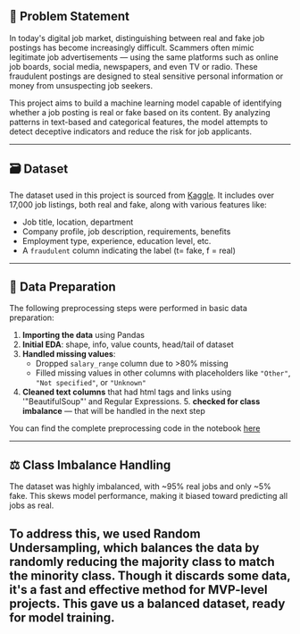 ## 🛑 Problem Statement

In today's digital job market, distinguishing between real and fake job postings has become increasingly difficult. Scammers often mimic legitimate job advertisements — using the same platforms such as online job boards, social media, newspapers, and even TV or radio. These fraudulent postings are designed to steal sensitive personal information or money from unsuspecting job seekers.

This project aims to build a machine learning model capable of identifying whether a job posting is real or fake based on its content. By analyzing patterns in text-based and categorical features, the model attempts to detect deceptive indicators and reduce the risk for job applicants.

---

## 🗃️ Dataset

The dataset used in this project is sourced from [Kaggle](https://www.kaggle.com/datasets/amruthjithrajvr/recruitment-scam). 
It includes over 17,000 job listings, both real and fake, along with various features like:

- Job title, location, department
- Company profile, job description, requirements, benefits
- Employment type, experience, education level, etc.
- A `fraudulent` column indicating the label (t= fake, f = real)

---
## 🧼 Data Preparation

The following preprocessing steps were performed in basic data preparation:

1. **Importing the data** using Pandas
2. **Initial EDA**: shape, info, value counts, head/tail of dataset
3. **Handled missing values**:
   - Dropped `salary_range` column due to >80% missing
   - Filled missing values in other columns with placeholders like `"Other"`, `"Not specified"`, or `"Unknown"` <br>
4. **Cleaned text columns** that had html tags and links using '"BeautifulSoup"' and Regular Expressions.
   5. **checked for class imbalance** — that will be handled in the next step

You can find the complete preprocessing code in the notebook [here](https://github.com/cheta-nyadav/fake-job-prediction/blob/main/Data%20Preparation.ipynb)

---
## ⚖️ Class Imbalance Handling

The dataset was highly imbalanced, with ~95% real jobs and only ~5% fake. This skews model performance, making it biased toward predicting all jobs as real.

To address this, we used **Random Undersampling**, which balances the data by randomly reducing the majority class to match the minority class. Though it discards some data, it's a fast and effective method for MVP-level projects. This gave us a balanced dataset, ready for model training.
---
